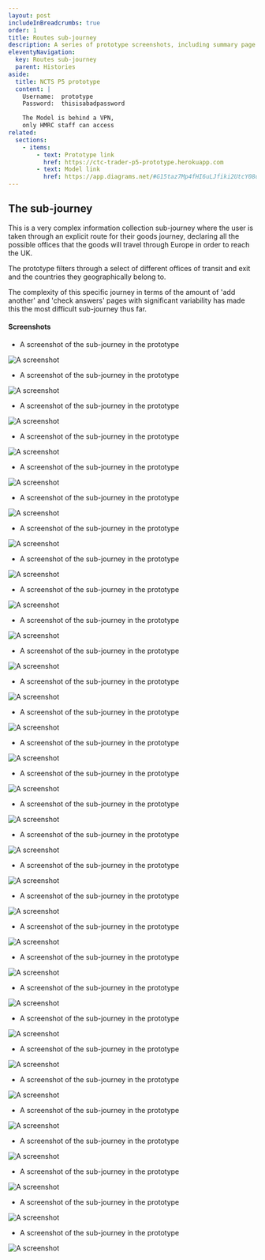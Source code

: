 ```yaml
---
layout: post
includeInBreadcrumbs: true
order: 1
title: Routes sub-journey
description: A series of prototype screenshots, including summary page text decoration variants
eleventyNavigation:
  key: Routes sub-journey
  parent: Histories
aside:
  title: NCTS P5 prototype
  content: |
    Username:  prototype
    Password:  thisisabadpassword

    The Model is behind a VPN, 
    only HMRC staff can access
related:
  sections:
    - items:
        - text: Prototype link
          href: https://ctc-trader-p5-prototype.herokuapp.com
        - text: Model link
          href: https://app.diagrams.net/#G15taz7Mp4fHI6uLJfiki2UtcY08oxmCby
---
```


## The sub-journey

This is a very complex information collection sub-journey where the user is taken through an explicit route for their goods journey, declaring all the possible offices that the goods will travel through Europe in order to reach the UK.

The prototype filters through a select of different offices of transit and exit and the countries they geographically belong to.

The complexity of this specific journey in terms of the amount of 'add another' and 'check answers' pages with significant variability has made this the most difficult sub-journey thus far.

#### Screenshots

- A screenshot of the sub-journey in the prototype

![A screenshot](/assets/routes/01.png "A screenshot of the sub-journey")
<br>

- A screenshot of the sub-journey in the prototype

![A screenshot](/assets/routes/02.png "A screenshot of the sub-journey")
<br>

- A screenshot of the sub-journey in the prototype

![A screenshot](/assets/routes/03.png "A screenshot of the sub-journey")
<br>

- A screenshot of the sub-journey in the prototype

![A screenshot](/assets/routes/04.png "A screenshot of the sub-journey")
<br>

- A screenshot of the sub-journey in the prototype

![A screenshot](/assets/routes/05.png "A screenshot of the sub-journey")
<br>

- A screenshot of the sub-journey in the prototype

![A screenshot](/assets/routes/06.png "A screenshot of the sub-journey")
<br>

- A screenshot of the sub-journey in the prototype

![A screenshot](/assets/routes/07.png "A screenshot of the sub-journey")
<br>

- A screenshot of the sub-journey in the prototype

![A screenshot](/assets/routes/08.png "A screenshot of the sub-journey")
<br>

- A screenshot of the sub-journey in the prototype

![A screenshot](/assets/routes/09.png "A screenshot of the sub-journey")
<br>

- A screenshot of the sub-journey in the prototype

![A screenshot](/assets/routes/10.png "A screenshot of the sub-journey")
<br>

- A screenshot of the sub-journey in the prototype

![A screenshot](/assets/routes/11.png "A screenshot of the sub-journey")
<br>

- A screenshot of the sub-journey in the prototype

![A screenshot](/assets/routes/12.png "A screenshot of the sub-journey")
<br>

- A screenshot of the sub-journey in the prototype

![A screenshot](/assets/routes/13.png "A screenshot of the sub-journey")
<br>

- A screenshot of the sub-journey in the prototype

![A screenshot](/assets/routes/14.png "A screenshot of the sub-journey")
<br>

- A screenshot of the sub-journey in the prototype

![A screenshot](/assets/routes/15.png "A screenshot of the sub-journey")
<br>

- A screenshot of the sub-journey in the prototype

![A screenshot](/assets/routes/16.png "A screenshot of the sub-journey")
<br>

- A screenshot of the sub-journey in the prototype

![A screenshot](/assets/routes/17.png "A screenshot of the sub-journey")
<br>

- A screenshot of the sub-journey in the prototype

![A screenshot](/assets/routes/18.png "A screenshot of the sub-journey")
<br>

- A screenshot of the sub-journey in the prototype

![A screenshot](/assets/routes/19.png "A screenshot of the sub-journey")
<br>

- A screenshot of the sub-journey in the prototype

![A screenshot](/assets/routes/20.png "A screenshot of the sub-journey")
<br>

- A screenshot of the sub-journey in the prototype

![A screenshot](/assets/routes/20.png "A screenshot of the sub-journey")
<br>

- A screenshot of the sub-journey in the prototype

![A screenshot](/assets/routes/21.png "A screenshot of the sub-journey")
<br>

- A screenshot of the sub-journey in the prototype

![A screenshot](/assets/routes/22.png "A screenshot of the sub-journey")
<br>

- A screenshot of the sub-journey in the prototype

![A screenshot](/assets/routes/23.png "A screenshot of the sub-journey")
<br>

- A screenshot of the sub-journey in the prototype

![A screenshot](/assets/routes/24.png "A screenshot of the sub-journey")
<br>

- A screenshot of the sub-journey in the prototype

![A screenshot](/assets/routes/25.png "A screenshot of the sub-journey")
<br>

- A screenshot of the sub-journey in the prototype

![A screenshot](/assets/routes/26.png "A screenshot of the sub-journey")
<br>

- A screenshot of the sub-journey in the prototype

![A screenshot](/assets/routes/27.png "A screenshot of the sub-journey")
<br>

- A screenshot of the sub-journey in the prototype

![A screenshot](/assets/routes/28.png "A screenshot of the sub-journey")
<br>

- A screenshot of the sub-journey in the prototype

![A screenshot](/assets/routes/29.png "A screenshot of the sub-journey")
<br>
